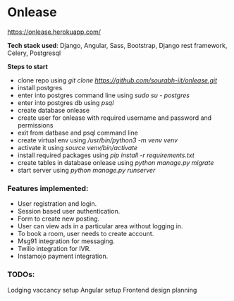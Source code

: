 
# Onlease
https://onlease.herokuapp.com/

**Tech stack used**: Django, Angular, Sass, Bootstrap, Django rest framework, Celery, Postgresql

**Steps to start**

- clone repo using *git clone https://github.com/sourabh-iit/onlease.git*
- install postgres
- enter into postgres command line using *sudo su - postgres*
- enter into postgres db using *psql*
- create database onlease
- create user for onlease with required username and password and permissions
- exit from datbase and psql command line
- create virtual env using */usr/bin/python3 -m venv venv*
- activate it using *source venv/bin/activate*
- install required packages using *pip install -r requirements.txt*
- create tables in database onlease using *python manage.py migrate*
- start server using *python manage.py runserver*

### Features implemented:
- User registration and login.
- Session based user authentication.
- Form to create new posting.
- User can view ads in a particular area without logging in.
- To book a room, user needs to create account.
- Msg91 integration for messaging.
- Twilio integration for IVR.
- Instamojo payment integration.


### TODOs:
Lodging vaccancy setup
Angular setup
Frontend design planning